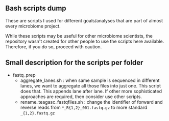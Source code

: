 ## Bash scripts dump

These are scripts I used for different goals/analyses that are part of almost every microbiome project.

While these scripts may be useful for other microbiome scientists, the repository wasn't created for other people to use the scripts here available. Therefore, if you do so, proceed with caution.

## Small description for the scripts per folder
* fastq_prep
	* aggregate_lanes.sh : when same sample is sequenced in different lanes, we want to aggregate all those files into just one. This script does that. This appends lane after lane. If other more sophisticated approaches are required, then consider use other scripts.
	* rename_teagasc_fastqfiles.sh : change the identifier of forward and reverse reads from `*_R{1,2}_001.fastq.gz` to more standard `_{1,2}.fastq.gz`
